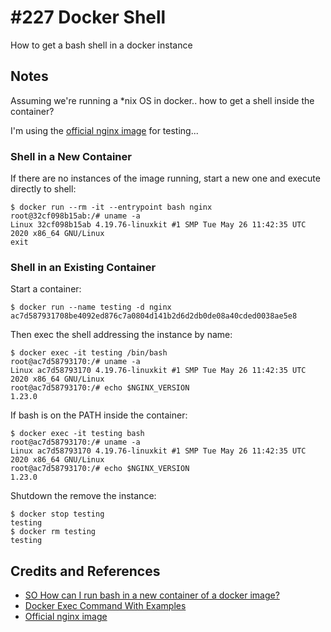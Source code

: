 # #227 Docker Shell

How to get a bash shell in a docker instance

## Notes

Assuming we're running a *nix OS in docker.. how to get a shell inside the container?

I'm using the [official nginx image](https://hub.docker.com/_/nginx) for testing...

### Shell in a New Container

If there are no instances of the image running, start a new one and execute directly to shell:

    $ docker run --rm -it --entrypoint bash nginx
    root@32cf098b15ab:/# uname -a
    Linux 32cf098b15ab 4.19.76-linuxkit #1 SMP Tue May 26 11:42:35 UTC 2020 x86_64 GNU/Linux
    exit

### Shell in an Existing Container

Start a container:

    $ docker run --name testing -d nginx
    ac7d587931708be4092ed876c7a0804d141b2d6d2db0de08a40cded0038ae5e8

Then exec the shell addressing the instance by name:

    $ docker exec -it testing /bin/bash
    root@ac7d58793170:/# uname -a
    Linux ac7d58793170 4.19.76-linuxkit #1 SMP Tue May 26 11:42:35 UTC 2020 x86_64 GNU/Linux
    root@ac7d58793170:/# echo $NGINX_VERSION
    1.23.0

If bash is on the PATH inside the container:

    $ docker exec -it testing bash
    root@ac7d58793170:/# uname -a
    Linux ac7d58793170 4.19.76-linuxkit #1 SMP Tue May 26 11:42:35 UTC 2020 x86_64 GNU/Linux
    root@ac7d58793170:/# echo $NGINX_VERSION
    1.23.0

Shutdown the remove the instance:

    $ docker stop testing
    testing
    $ docker rm testing
    testing

## Credits and References

* [SO How can I run bash in a new container of a docker image?](https://stackoverflow.com/questions/43308319/how-can-i-run-bash-in-a-new-container-of-a-docker-image)
* [Docker Exec Command With Examples](https://devconnected.com/docker-exec-command-with-examples/)
* [Official nginx image](https://hub.docker.com/_/nginx)

